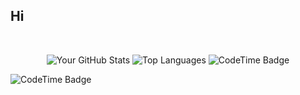 ## Hi 

<br>
<p align="center">
  <img alt="Your GitHub Stats" src="https://github-readme-stats.vercel.app/api?username=javadkavossi&theme=tokyonight&layout=compact&area=true&show_icons=true&hide_border=true&border_radius=15&count_private=true&cache=1"/>
  <img alt="Top Languages" src="https://github-readme-stats.vercel.app/api/top-langs/?username=javadkavossi&langs_count=8&hide=Jupyter%20Notebook%2CKotlin%2C%2CSCSS,Make,css,html&theme=tokyonight&layout=compact&area=true&hide_border=true&border_radius=15&count_private=true&cache=1"/>
<img href="https://codetime.dev" alt="CodeTime Badge" src="https://shields.jannchie.com/endpoint?style=social&color=222&url=https%3A%2F%2Fapi.codetime.dev%2Fv3%2Fusers%2Fshield%3Fuid%3D29875">
</p>
<img href="https://codetime.dev" alt="CodeTime Badge" src="https://img.shields.io/endpoint?style=plastic&color=&url=https%3A%2F%2Fapi.codetime.dev%2Fv3%2Fusers%2Fshield%3Fuid%3D29875%26minutes%3D43200">
<!--
**javadkavossi/javadkavossi** is a ✨ _special_ ✨ repository because its `README.md` (this file) appears on your GitHub profile.


